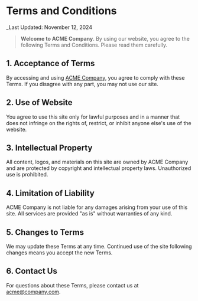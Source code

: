# Terms and Conditions

_Last Updated: November 12, 2024

> **Welcome to ACME Company**. By using our website, you agree to the following Terms and Conditions. Please read them carefully.

## 1. Acceptance of Terms

By accessing and using [ACME Company](https://acmecaompay.com), you agree to comply with these Terms. If you disagree with any part, you may not use our site.

## 2. Use of Website

You agree to use this site only for lawful purposes and in a manner that does not infringe on the rights of, restrict, or inhibit anyone else's use of the website.

## 3. Intellectual Property

All content, logos, and materials on this site are owned by ACME Company and are protected by copyright and intellectual property laws. Unauthorized use is prohibited.

## 4. Limitation of Liability

ACME Company is not liable for any damages arising from your use of this site. All services are provided "as is" without warranties of any kind.

## 5. Changes to Terms

We may update these Terms at any time. Continued use of the site following changes means you accept the new Terms.

## 6. Contact Us

For questions about these Terms, please contact us at acme@company.com.

